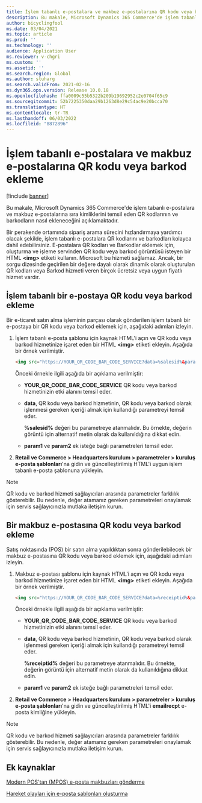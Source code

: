 ```yaml
---
title: İşlem tabanlı e-postalara ve makbuz e-postalarına QR kodu veya barkod ekleme
description: Bu makale, Microsoft Dynamics 365 Commerce'de işlem tabanlı e-postalara ve makbuz e-postalarına sıra kimliklerini temsil eden QR kodlarının ve barkodların nasıl ekleneceğini açıklamaktadır.
author: bicyclingfool
ms.date: 03/04/2021
ms.topic: article
ms.prod: ''
ms.technology: ''
audience: Application User
ms.reviewer: v-chgri
ms.custom: ''
ms.assetid: ''
ms.search.region: Global
ms.author: stuharg
ms.search.validFrom: 2021-02-16
ms.dyn365.ops.version: Release 10.0.18
ms.openlocfilehash: ffa0009c55b5322b209b19692952c2e0704f65c9
ms.sourcegitcommit: 52b7225350daa29b1263d8e29c54ac9e20bcca70
ms.translationtype: HT
ms.contentlocale: tr-TR
ms.lasthandoff: 06/03/2022
ms.locfileid: "8872896"
---
```

# <a name="add-a-qr-code-or-bar-code-to-transactional-and-receipt-emails"></a>İşlem tabanlı e-postalara ve makbuz e-postalarına QR kodu veya barkod ekleme

[!include [banner](includes/banner.md)]

Bu makale, Microsoft Dynamics 365 Commerce'de işlem tabanlı e-postalara ve makbuz e-postalarına sıra kimliklerini temsil eden QR kodlarının ve barkodların nasıl ekleneceğini açıklamaktadır.

Bir perakende ortamında sipariş arama sürecini hızlandırmaya yardımcı olacak şekilde, işlem tabanlı e-postalara QR kodlarını ve barkodları kolayca dahil edebilirsiniz. E-postalara QR kodları ve Barkodlar eklemek için, oluşturma ve işleme servinden QR kodu veya barkod görüntüsü isteyen bir HTML **\<img\>** etiketi kullanın. Microsoft bu hizmeti sağlamaz. Ancak, bir sorgu dizesinde geçirilen bir değere dayalı olarak dinamik olarak oluşturulan QR kodları veya Barkod hizmeti veren birçok ücretsiz veya uygun fiyatlı hizmet vardır.

## <a name="add-a-qr-code-or-bar-code-to-a-transactional-email"></a>İşlem tabanlı bir e-postaya QR kodu veya barkod ekleme

Bir e-ticaret satın alma işleminin parçası olarak gönderilen işlem tabanlı bir e-postaya bir QR kodu veya barkod eklemek için, aşağıdaki adımları izleyin.

1. İşlem tabanlı e-posta şablonu için kaynak HTML'i açın ve QR kodu veya barkod hizmetinize işaret eden bir HTML **\<img\>** etiketi ekleyin. Aşağıda bir örnek verilmiştir.

    ```HTML
    <img src="https://YOUR_QR_CODE_BAR_CODE_SERVICE?data=%salesid%&param1=value1&param2=value2" alt="%salesid%" />
    ```

    Önceki örnekle ilgili aşağıda bir açıklama verilmiştir:

    - **YOUR\_QR\_CODE\_BAR\_CODE\_SERVICE** QR kodu veya barkod hizmetinizin etki alanını temsil eder.
    - **data**, QR kodu veya barkod hizmetinin, QR kodu veya barkod olarak işlenmesi gereken içeriği almak için kullandığı parametreyi temsil eder.

        **%salesid%** değeri bu parametreye atanmalıdır. Bu örnekte, değerin görüntü için alternatif metin olarak da kullanıldığına dikkat edin.

    - **param1** ve **param2** ek isteğe bağlı parametreleri temsil eder.

1. **Retail ve Commerce \> Headquarters kurulum \> parametreler \> kuruluş e-posta şablonları**'na gidin ve güncelleştirilmiş HTML'i uygun işlem tabanlı e-posta şablonuna yükleyin.

> [!NOTE]
> QR kodu ve barkod hizmeti sağlayıcıları arasında parametreler farklılık gösterebilir. Bu nedenle, değer atamanız gereken parametreleri onaylamak için servis sağlayıcınızla mutlaka iletişim kurun.

## <a name="add-a-qr-code-or-bar-code-to-a-receipt-email"></a>Bir makbuz e-postasına QR kodu veya barkod ekleme 

Satış noktasında (POS) bir satın alma yapıldıktan sonra gönderilebilecek bir makbuz e-postasına QR kodu veya barkod eklemek için, aşağıdaki adımları izleyin.

1. Makbuz e-postası şablonu için kaynak HTML'i açın ve QR kodu veya barkod hizmetinize işaret eden bir HTML **\<img\>** etiketi ekleyin. Aşağıda bir örnek verilmiştir.

    ```HTML
    <img src="https://YOUR_QR_CODE_BAR_CODE_SERVICE?data=%receiptid%&param1=value1&param2=value2" alt="%receiptid%" />
    ```

    Önceki örnekle ilgili aşağıda bir açıklama verilmiştir:

    - **YOUR\_QR\_CODE\_BAR\_CODE\_SERVICE** QR kodu veya barkod hizmetinizin etki alanını temsil eder.
    - **data**, QR kodu veya barkod hizmetinin, QR kodu veya barkod olarak işlenmesi gereken içeriği almak için kullandığı parametreyi temsil eder.

        **%receiptid%** değeri bu parametreye atanmalıdır. Bu örnekte, değerin görüntü için alternatif metin olarak da kullanıldığına dikkat edin.

    - **param1** ve **param2** ek isteğe bağlı parametreleri temsil eder.

1. **Retail ve Commerce \> Headquarters kurulum \> parametreler \> kuruluş e-posta şablonları**'na gidin ve güncelleştirilmiş HTML'i **emailrecpt** e-posta kimliğine yükleyin.

> [!NOTE]
> QR kodu ve barkod hizmeti sağlayıcıları arasında parametreler farklılık gösterebilir. Bu nedenle, değer atamanız gereken parametreleri onaylamak için servis sağlayıcınızla mutlaka iletişim kurun.

## <a name="additional-resources"></a>Ek kaynaklar

[Modern POS'tan (MPOS) e-posta makbuzları gönderme](email-receipts.md)

[Hareket olayları için e-posta şablonları oluşturma](email-templates-transactions.md)
